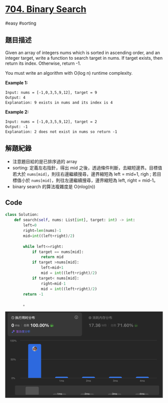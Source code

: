 # [704. Binary Search](https://leetcode.cn/problems/binary-search)

#easy #sorting

## 題目描述

Given an array of integers nums which is sorted in ascending order, and an integer target, write a function to search target in nums. If target exists, then return its index. Otherwise, return -1.

You must write an algorithm with O(log n) runtime complexity.

**Example 1:**

```text
Input: nums = [-1,0,3,5,9,12], target = 9
Output: 4
Explanation: 9 exists in nums and its index is 4
```

**Example 2:**

```
Input: nums = [-1,0,3,5,9,12], target = 2
Output: -1
Explanation: 2 does not exist in nums so return -1
```


## 解題紀錄
* 注意題目給的是已排序過的 array 
* sorting: 定義左右指針，得出 mid 之後，透過條件判斷，去縮短邊界。目標值若大於 `nums[mid]`，則往右邊繼續搜尋，邊界縮短為 left = mid+1, righ ; 若目標值小於 `nums[mid]`，則往左邊繼續搜尋，邊界縮短為 left, right = mid-1。
* binary search 的算法複雜度是 O(nlog(n))


## Code
```python
class Solution:
    def search(self, nums: List[int], target: int) -> int:
        left=0
        right=len(nums)-1
        mid=int((left+right)/2)
        
        while left<=right:
            if target == nums[mid]:
                return mid
            if target >nums[mid]:
                left=mid+1
                mid = int((left+right)/2)
            if target< nums[mid]:
                right=mid-1
                mid = int((left+right)/2)
        return -1
        
        。
```
![img_ac2](https://github.com/youngmihuang/leetcode-python/blob/main/img/704.binary_search.png)